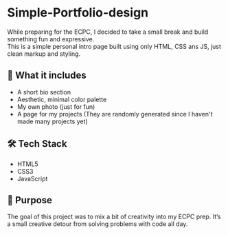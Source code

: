 # Simple-Portfolio-design

While preparing for the ECPC, I decided to take a small break and build something fun and expressive.  
This is a simple personal intro page built using only HTML, CSS ans JS, just clean markup and styling.

## 📌 What it includes
- A short bio section
- Aesthetic, minimal color palette
- My own photo (just for fun)
- A page for my projects (They are randomly generated since I haven't made many projects yet)

## 🛠 Tech Stack
- HTML5
- CSS3 
- JavaScript

## 🎯 Purpose
The goal of this project was to mix a bit of creativity into my ECPC prep. It’s a small creative detour from solving problems with code all day.
